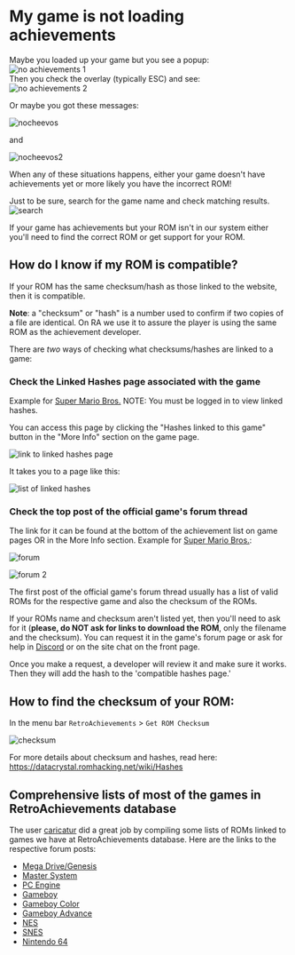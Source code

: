# My game is not loading achievements

Maybe you loaded up your game but you see a popup:  
![no achievements 1](/images/game-is-not-loading-achievements/docsnotloading1.jpg)  
Then you check the overlay (typically ESC) and see:  
![no achievements 2](/images/game-is-not-loading-achievements/docsnotloading2.png)

Or maybe you got these messages:

![nocheevos](/images/game-is-not-loading-achievements/docsnotloading3.png)

and

![nocheevos2](/images/game-is-not-loading-achievements/docsnotloading4.png)

When any of these situations happens, either your game doesn't have achievements yet or more likely you have the incorrect ROM!

Just to be sure, search for the game name and check matching results.  
![search](/images/game-is-not-loading-achievements/old-search-bar.png)

If your game has achievements but your ROM isn't in our system either you'll need to find the correct ROM or get support for your ROM.

## How do I know if my ROM is compatible?

If your ROM has the same checksum/hash as those linked to the website, then it is compatible.

**Note**: a "checksum" or "hash" is a number used to confirm if two copies of a file are identical. On RA we use it to assure the player is using the same ROM as the achievement developer.

There are *two* ways of checking what checksums/hashes are linked to a game:

### Check the Linked Hashes page associated with the game

Example for [Super Mario Bros.](https://retroachievements.org/linkedhashes.php?g=1446)
NOTE: You must be logged in to view linked hashes.

You can access this page by clicking the "Hashes linked to this game" button in the "More Info" section on the game page.

![link to linked hashes page](/images/game-is-not-loading-achievements/old-link-to-hash-page.png)

It takes you to a page like this:

![list of linked hashes](/images/game-is-not-loading-achievements/old-hash-list.png)



### Check the top post of the official game's forum thread

The link for it can be found at the bottom of the achievement list on game pages OR in the More Info section. Example for [Super Mario Bros.](https://retroachievements.org/viewtopic.php?t=282&c=2233):

![forum](/images/game-is-not-loading-achievements/view-forum.png)

![forum 2](/images/game-is-not-loading-achievements/view-forum-2.png)

The first post of the official game's forum thread usually has a list of valid ROMs for the respective game and also the checksum of the ROMs. 

If your ROMs name and checksum aren't listed yet, then you'll need to ask for it (**please, do NOT ask for links to download the ROM**, only the filename and the checksum). You can request it in the game's forum page or ask for help in [Discord](https://discord.gg/dq2E4hE) or on the site chat on the front page.

Once you make a request, a developer will review it and make sure it works. Then they will add the hash to the 'compatible hashes page.' 

## How to find the checksum of your ROM:

In the menu bar `RetroAchievements` > `Get ROM Checksum`

![checksum](/images/game-is-not-loading-achievements/get-checksum.png)

For more details about checksum and hashes, read here: https://datacrystal.romhacking.net/wiki/Hashes

## Comprehensive lists of most of the games in RetroAchievements database

The user [caricatur](https://retroachievements.org/User/caricatur) did a great job by compiling some lists of ROMs linked to games we have at RetroAchievements database. Here are the links to the respective forum posts:

- [Mega Drive/Genesis](https://retroachievements.org/viewtopic.php?t=6413)
- [Master System](https://retroachievements.org/viewtopic.php?t=6436)
- [PC Engine](https://retroachievements.org/viewtopic.php?t=6409)
- [Gameboy](https://retroachievements.org/viewtopic.php?t=6422)
- [Gameboy Color](https://retroachievements.org/viewtopic.php?t=6424)
- [Gameboy Advance](https://retroachievements.org/viewtopic.php?t=6435)
- [NES](https://retroachievements.org/viewtopic.php?t=6606)
- [SNES](https://retroachievements.org/viewtopic.php?t=6442)
- [Nintendo 64](https://retroachievements.org/viewtopic.php?t=6416)
